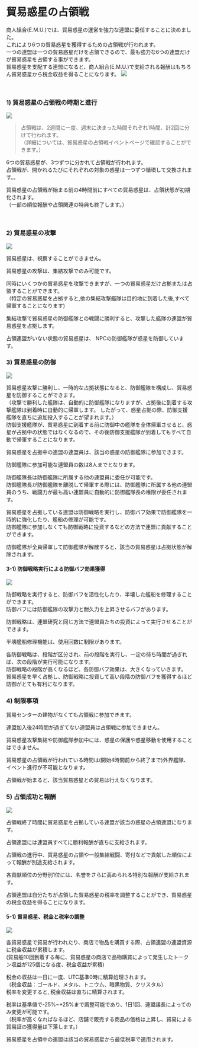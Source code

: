 ﻿# 貿易惑星の占領戦

商人組合(E.M.U.)では、貿易惑星の運営を強力な連盟に委任することに決めました。<br>
これにより6つの貿易惑星を獲得するための占領戦が行われます。<br>
一つの連盟は一つの貿易惑星だけを占領できるので、最も強力な6つの連盟だけが貿易惑星を占領する事ができます。<br>
貿易惑星を支配する連盟になると、商人組合(E.M.U.)で支給される報酬はもちろん貿易惑星から税金収益を得ることになります。
![](http://d3bbxo4nelobc3.cloudfront.net/html/img/help/1201_1.jpg)

<br>

### 1) 貿易惑星の占領戦の時期と進行

![](http://d3bbxo4nelobc3.cloudfront.net/html/img/help/1201_2.jpg)

>占領戦は、2週間に一度、週末に決まった時間それぞれ1時間、計2回に分けて行われます。<br>
（詳細については、貿易惑星の占領戦イベントページで確認することができます。）

6つの貿易惑星が、3つずつに分かれて占領戦が行われます。<br>
占領戦が、開かれるたびにそれぞれの対象の惑星は一つずつ循環して交換されます。。

貿易惑星の占領戦が始まる前の4時間前にすべての貿易惑星は、占領状態が初期化されます。<br>
（一部の順位報酬や占領関連の特典も終了します。）

<br>

### 2) 貿易惑星の攻撃

![](http://d3bbxo4nelobc3.cloudfront.net/html/img/help/1201_3.jpg)

貿易惑星は、視察することができません。

貿易惑星の攻撃は、集結攻撃でのみ可能です。

同時にいくつかの貿易惑星を攻撃できますが、一つの貿易惑星だけ占拠または占領することができます。<br>
（特定の貿易惑星を占拠すると,他の集結攻撃艦隊は目的地に到着した後,すべて帰軍することになります)

集結攻撃で貿易惑星の防御艦隊との戦闘に勝利すると、攻撃した艦隊の連盟が貿易惑星を占拠します。

占領連盟がいない状態の貿易惑星は、 NPCの防御艦隊が惑星を防御しています。


### 3) 貿易惑星の防御

![](http://d3bbxo4nelobc3.cloudfront.net/html/img/help/1201_4.jpg)

貿易惑星攻撃に勝利し、一時的な占拠状態になると、防御艦隊を構成し、貿易惑星を防御することができます。<br>
（攻撃で勝利した艦隊は、自動的に防御艦隊になりますが、占拠後に到着する攻撃艦隊は到着時に自動的に帰軍します。 したがって、惑星占拠の際、防御支援艦隊を直ちに追加投入することが望まれます。）<br>
防御支援艦隊が、貿易惑星に到着する前に防御中の艦隊を全体帰軍させると、惑星が占拠中の状態ではなくなるので、その後防御支援艦隊が到着してもすべて自動で帰軍することになります。

貿易惑星を占拠中の連盟の連盟員は、該当の惑星の防御艦隊に参加できます。

防御艦隊に参加可能な連盟員の数は8人までとなります。

防御艦隊長は防御艦隊に所属する他の連盟員に委任が可能です。<br>
防御艦隊長が防御艦隊を離脱して帰軍する際には、防御艦隊に所属する他の連盟員のうち、戦闘力が最も高い連盟員に自動的に防御艦隊長の権限が委任されます。<br>

貿易惑星を占拠している連盟は防御戦略を実行し、防御バフ効果で防御艦隊を一時的に強化したり、艦船の修理が可能です。<br>
防御艦隊に参加しなくても防御戦略に投資するなどの方法で連盟に貢献することができます。

防御艦隊が全員帰軍して防御艦隊が解散すると、該当の貿易惑星は占拠状態が解除されます。


#### 3-1) 防御戦略実行による防御バフ効果獲得

![](http://d3bbxo4nelobc3.cloudfront.net/html/img/help/1201_5.jpg)

防御戦略を実行すると、防御バフを活性化したり、半壊した艦船を修理することができます。<br>
防御バフには防御艦隊の攻撃力と耐久力を上昇させるバフがあります。

防御戦略は、連盟研究と同じ方法で連盟員たちの投資によって実行させることができます。

半壊艦船修理機能は、使用回数に制限があります。

各防御戦略は、段階が区分され、前の段階を実行し、一定の待ち時間が過ぎれば、次の段階が実行可能になります。<br>
防御戦略の段階が高くなるほど、各防御バフ効果は、大きくなっていきます。<br>
貿易惑星を早く占拠し、防御戦略に投資して高い段階の防御バフを獲得するほど防御がとても有利になります。


### 4) 制限事項

貿易センターの建物がなくても占領戦に参加できます。

連盟加入後24時間が過ぎてない連盟員は占領戦に参加できません。

貿易惑星攻撃集結や防御艦隊参加中には、惑星の保護や惑星移動を使用することはできません。

貿易惑星の占領戦が行われている時間は(開始4時間前から終了まで)外界艦隊、イベント進行が不可能となります。

占領戦が始まると、該当貿易惑星との貿易は行えなくなります。


### 5) 占領成功と報酬

![](http://d3bbxo4nelobc3.cloudfront.net/html/img/help/1201_6.jpg)

占領戦終了時間に貿易惑星を占拠している連盟が該当の惑星の占領連盟になります。

占領連盟には連盟員すべてに勝利報酬が直ちに支給されます。

占領戦の進行中、貿易惑星の占領や一般集結戦闘、寄付などで貢献した順位によって報酬が別途支給されます。

各貢献順位の分野別1位には、名誉をさらに高められる特別な報酬が支給されます。

占領連盟は自分たちが占領した貿易惑星の税率を調整することができ、貿易惑星の税金収益を得ることになります。


#### 5-1) 貿易惑星、税金と税率の調整

![](http://d3bbxo4nelobc3.cloudfront.net/html/img/help/1201_7.jpg)

各貿易惑星で貿易が行われたり、商店で物品を購買する際、占領連盟の連盟資源に税金収益が累積します。<br>
(貿易船10回到着する毎に、貿易惑星の商店で品物購買によって発生したトークン収益が125個になる度、税金収益が累積)

税金の収益は一日に一度、UTC基準0時に精算処理されます。<br>
（税金収益：ゴールド、メタル、トニウム、暗黒物質、クリスタル）<br>
税率を変更すると, 税金収益は直ちに精算されます。<br>

税率は基準値で-25%~+25%まで調整可能であり、1日1回、連盟議長によってのみ変更が可能です。<br>
（税率が高くなればなるほど、店舗で販売する商品の価格は上昇し、貿易による貿易証の獲得量は下落します。）

貿易惑星を占領中の連盟は該当の貿易惑星から最低税率で適用されます。

<br>